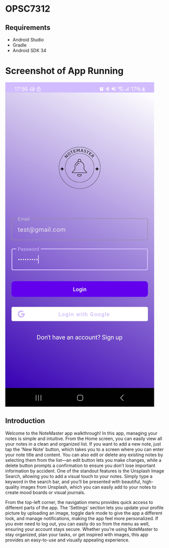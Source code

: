# OPSC7312
## Requirements
- Android Studio
- Gradle
- Android SDK 34

# Screenshot of App Running
![Login](screenshot.jpg)

## Introduction

Welcome to the NoteMaster app walkthrough! In this app, managing your notes is simple and intuitive. From the Home screen, you can easily view all your notes in a clean and organized list. If you want to add a new note, just tap the 'New Note' button, which takes you to a screen where you can enter your note title and content. You can also edit or delete any existing notes by selecting them from the list—an edit button lets you make changes, while a delete button prompts a confirmation to ensure you don’t lose important information by accident. One of the standout features is the Unsplash Image Search, allowing you to add a visual touch to your notes. Simply type a keyword in the search bar, and you’ll be presented with beautiful, high-quality images from Unsplash, which you can easily add to your notes to create mood boards or visual journals.

From the top-left corner, the navigation menu provides quick access to different parts of the app. The 'Settings' section lets you update your profile picture by uploading an image, toggle dark mode to give the app a different look, and manage notifications, making the app feel more personalized. If you ever need to log out, you can easily do so from the menu as well, ensuring your account stays secure. Whether you’re using NoteMaster to stay organized, plan your tasks, or get inspired with images, this app provides an easy-to-use and visually appealing experience.
